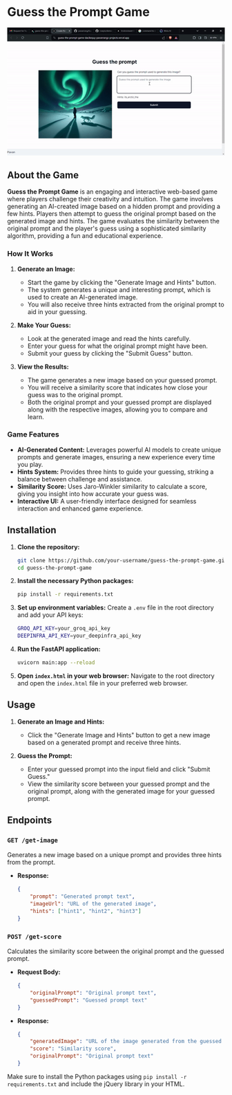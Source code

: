 # Guess the Prompt Game
![Demo](demo.gif)

## About the Game

**Guess the Prompt Game** is an engaging and interactive web-based game where players challenge their creativity and intuition. The game involves generating an AI-created image based on a hidden prompt and providing a few hints. Players then attempt to guess the original prompt based on the generated image and hints. The game evaluates the similarity between the original prompt and the player's guess using a sophisticated similarity algorithm, providing a fun and educational experience.

### How It Works

1. **Generate an Image:**
   - Start the game by clicking the "Generate Image and Hints" button.
   - The system generates a unique and interesting prompt, which is used to create an AI-generated image.
   - You will also receive three hints extracted from the original prompt to aid in your guessing.

2. **Make Your Guess:**
   - Look at the generated image and read the hints carefully.
   - Enter your guess for what the original prompt might have been.
   - Submit your guess by clicking the "Submit Guess" button.

3. **View the Results:**
   - The game generates a new image based on your guessed prompt.
   - You will receive a similarity score that indicates how close your guess was to the original prompt.
   - Both the original prompt and your guessed prompt are displayed along with the respective images, allowing you to compare and learn.

### Game Features

- **AI-Generated Content:** Leverages powerful AI models to create unique prompts and generate images, ensuring a new experience every time you play.
- **Hints System:** Provides three hints to guide your guessing, striking a balance between challenge and assistance.
- **Similarity Score:** Uses Jaro-Winkler similarity to calculate a score, giving you insight into how accurate your guess was.
- **Interactive UI:** A user-friendly interface designed for seamless interaction and enhanced game experience.

## Installation

1. **Clone the repository:**
    ```sh
    git clone https://github.com/your-username/guess-the-prompt-game.git
    cd guess-the-prompt-game
    ```

2. **Install the necessary Python packages:**
    ```sh
    pip install -r requirements.txt
    ```

3. **Set up environment variables:**
    Create a `.env` file in the root directory and add your API keys:
    ```sh
    GROQ_API_KEY=your_groq_api_key
    DEEPINFRA_API_KEY=your_deepinfra_api_key
    ```

4. **Run the FastAPI application:**
    ```sh
    uvicorn main:app --reload
    ```

5. **Open `index.html` in your web browser:**
    Navigate to the root directory and open the `index.html` file in your preferred web browser.

## Usage

1. **Generate an Image and Hints:**
    - Click the "Generate Image and Hints" button to get a new image based on a generated prompt and receive three hints.

2. **Guess the Prompt:**
    - Enter your guessed prompt into the input field and click "Submit Guess."
    - View the similarity score between your guessed prompt and the original prompt, along with the generated image for your guessed prompt.

## Endpoints

### `GET /get-image`
Generates a new image based on a unique prompt and provides three hints from the prompt.
- **Response:**
    ```json
    {
        "prompt": "Generated prompt text",
        "imageUrl": "URL of the generated image",
        "hints": ["hint1", "hint2", "hint3"]
    }
    ```

### `POST /get-score`
Calculates the similarity score between the original prompt and the guessed prompt.
- **Request Body:**
    ```json
    {
        "originalPrompt": "Original prompt text",
        "guessedPrompt": "Guessed prompt text"
    }
    ```
- **Response:**
    ```json
    {
        "generatedImage": "URL of the image generated from the guessed prompt",
        "score": "Similarity score",
        "originalPrompt": "Original prompt text"
    }
    ```


Make sure to install the Python packages using `pip install -r requirements.txt` and include the jQuery library in your HTML.


